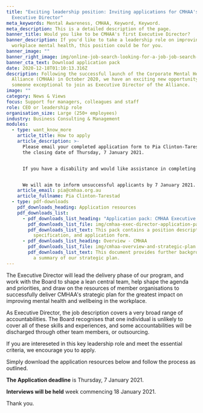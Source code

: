 ```yaml
---
title: "Exciting leadership position: Inviting applications for CMHAA's first
  Executive Director"
meta_keywords: Mental Awareness, CMHAA, Keyword, Keyword.
meta_description: This is a detailed description of the page.
banner_title: Would you like to be CMHAA's first Executive Director?
banner_description: If you'd like to take a leadership role on improving
  workplace mental health, this position could be for you.
banner_image: ""
banner_right_image: img/online-job-search-looking-for-a-job-job-search-apply-now-dynamic-workplace-searching-internet_t20_nl4a18.jpg
banner_cta_text: Download application pack
date: 2020-12-18T01:10:13.316Z
description: Following the successful launch of the Corporate Mental Health
  Alliance (CMHAA) in October 2020, we have an exciting new opportunity for
  someone exceptional to join as Executive Director of the Alliance.
image: ""
category: News & Views
focus: Support for managers, colleagues and staff
role: CEO or leadership role
organisation_size: Large (250+ employees)
industry: Business Consulting & Management
modules:
  - type: want_know_more
    article_title: How to apply
    article_description: >-
      Please email your completed application form to Pia Clinton-Tarestad by
      the closing date of Thursday, 7 January 2021. 


      If you have a disability and would like assistance in completing the form, please contact Pia at least three (3) days before the application is due.


      We will aim to inform unsuccessful applicants by 7 January 2021. 
    article_email: pia@cmhaa.org.au
    article_fullname: Pia Clinton-Tarestad
  - type: pdf-downloads
    pdf_downloads_heading: Application resources
    pdf_downloads_list:
      - pdf_downloads_list_heading: "Application pack: CMHAA Executive Director"
        pdf_downloads_list_file: img/cmhaa-exec-director-application-pack.doc
        pdf_downloads_list_text: This pack contains a position description, person
          specification, and application form.
      - pdf_downloads_list_heading: Overview - CMHAA
        pdf_downloads_list_file: img/cmhaa-overview-and-strategic-plan.pdf
        pdf_downloads_list_text: This document provides further background on CMHAA, and
          a summary of our strategic plan.
---
```

The Executive Director will lead the delivery phase of our program, and work with the Board to shape a lean central team, help shape the agenda and priorities, and draw on the resources of member organisations to successfully deliver CMHAA's strategic plan for the greatest impact on improving mental health and wellbeing in the workplace.

As Executive Director, the job description covers a very broad range of accountabilities. The Board recognises that one individual is unlikely to cover all of these skills and experiences, and some accountabilities will be discharged through other team members, or outsourcing. 

If you are intereseted in this key leadership role and meet the essential criteria, we encourage you to apply. 

Simply download the application resources below and follow the process as outlined.

**The Application deadline** is Thursday, 7 January 2021.

**Interviews will be held** week commencing 18 January 2021.

Thank you.